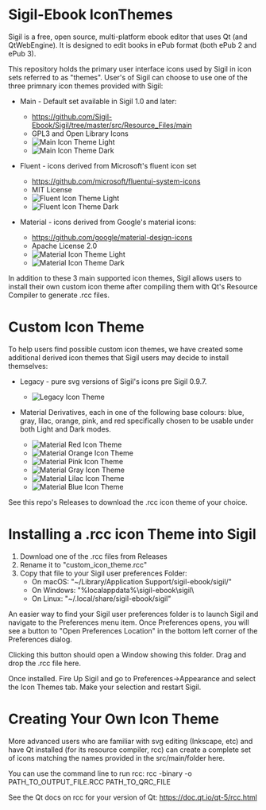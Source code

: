 Sigil-Ebook IconThemes
======================

Sigil is a free, open source, multi-platform ebook editor that uses
Qt (and QtWebEngine). It is designed to edit books in ePub format
(both ePub 2 and ePub 3).

This repository holds the primary user interface icons used by Sigil
in icon sets referred to as "themes".  User's of Sigil can choose to
use one of the three primnary icon themes provided with Sigil:

* Main - Default set available in Sigil 1.0 and later:
     * https://github.com/Sigil-Ebook/Sigil/tree/master/src/Resource_Files/main
     * GPL3 and Open Library Icons
     * ![Main Icon Theme Light](https://github.com/Sigil-Ebook/Sigil/blob/master/src/Resource_Files/icon/Main.png)
     * ![Main Icon Theme Dark](https://github.com/Sigil-Ebook/Sigil/blob/master/src/Resource_Files/icon/Main_dark.png)

* Fluent - icons derived from Microsoft's fluent icon set
     * https://github.com/microsoft/fluentui-system-icons
     * MIT License
     * ![Fluent Icon Theme Light](https://github.com/Sigil-Ebook/Sigil/blob/master/src/Resource_Files/icon/Fluent.png)
     * ![Fluent Icon Theme Dark](https://github.com/Sigil-Ebook/Sigil/blob/master/src/Resource_Files/icon/Fluent_dark.png)
     
* Material - icons derived from Google's material icons:
     * https://github.com/google/material-design-icons
     * Apache License 2.0
     * ![Material Icon Theme Light](https://github.com/Sigil-Ebook/Sigil/blob/master/src/Resource_Files/icon/Material.png)
     * ![Material Icon Theme Dark](https://github.com/Sigil-Ebook/Sigil/blob/master/src/Resource_Files/icon/Material_dark.png)

In addition to these 3 main supported icon themes, Sigil allows
users to install their own custom icon theme after compiling
them with Qt's Resource Compiler to generate .rcc files.

Custom Icon Theme
=================
To help users find possible custom icon themes, we have
created some additional derived icon themes that Sigil
users may decide to install themselves:

* Legacy - pure svg versions of Sigil's icons pre Sigil 0.9.7.
     * ![Legacy Icon Theme](https://github.com/Sigil-Ebook/IconThemes/blob/master/images/legacy.png)

* Material Derivatives, each in one of the following
base colours: blue, gray, lilac, orange, pink, and red
specifically chosen to be usable under both Light and Dark modes.
     * ![Material Red Icon Theme](https://github.com/Sigil-Ebook/IconThemes/blob/master/images/material-red.png)
     * ![Material Orange Icon Theme](https://github.com/Sigil-Ebook/IconThemes/blob/master/images/material-orange.png)
     * ![Material Pink Icon Theme](https://github.com/Sigil-Ebook/IconThemes/blob/master/images/material-pink.png)
     * ![Material Gray Icon Theme](https://github.com/Sigil-Ebook/IconThemes/blob/master/images/material-gray.png)
     * ![Material Lilac Icon Theme](https://github.com/Sigil-Ebook/IconThemes/blob/master/images/material-lilac.png)
     * ![Material Blue Icon Theme](https://github.com/Sigil-Ebook/IconThemes/blob/master/images/material-blue.png)

See this repo's Releases to download the .rcc icon theme of your
choice.


Installing a .rcc icon Theme into Sigil
=======================================

1. Download one of the .rcc files from Releases
2. Rename it to "custom_icon_theme.rcc"
3. Copy that file to your Sigil user preferences Folder:
      * On macOS: "~/Library/Application Support/sigil-ebook/sigil/"
      * On Windows: "%localappdata%\sigil-ebook\sigil\
      * On Linux: "~/.local/share/sigil-ebook/sigil\"

An easier way to find your Sigil user preferences folder is to
launch Sigil and navigate to the Preferences menu item.
Once Preferences opens, you will see a button to
"Open Preferences Location" in the bottom left corner
of the Preferences dialog.

Clicking this button should open a Window showing this folder.
Drag and drop the .rcc file here.


Once installed.  Fire Up Sigil and go to
Preferences->Appearance and select the Icon Themes tab.
Make your selection and restart Sigil.


Creating Your Own Icon Theme
============================

More advanced users who are familiar with svg editing
(Inkscape, etc) and have Qt installed (for its resource
compiler, rcc) can create a complete set of icons
matching the names provided in the src/main/folder here.

You can use the command line to run rcc:
rcc -binary -o PATH_TO_OUTPUT_FILE.RCC PATH_TO_QRC_FILE

See the Qt docs on rcc for your version of Qt:
https://doc.qt.io/qt-5/rcc.html
